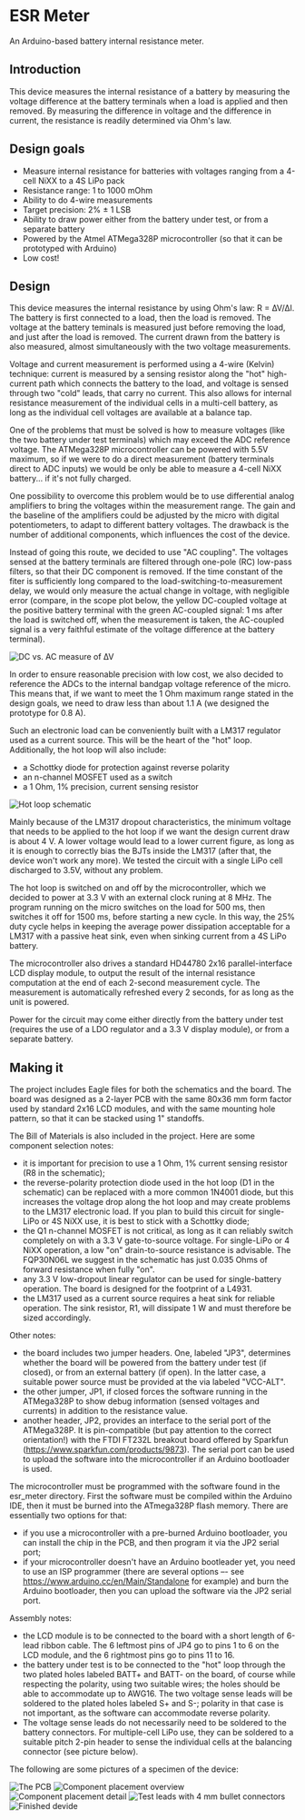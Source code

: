 ESR Meter
=========
An Arduino-based battery internal resistance meter.

Introduction
------------
This device measures the internal resistance of a battery by measuring the voltage difference at the battery terminals when a load is applied and then removed. By measuring the difference in voltage and the difference in current, the resistance is readily determined via Ohm's law.

Design goals
------------
* Measure internal resistance for batteries with voltages ranging from a 4-cell NiXX to a 4S LiPo pack
* Resistance range: 1 to 1000 mOhm
* Ability to do 4-wire measurements
* Target precision: 2% ± 1 LSB
* Ability to draw power either from the battery under test, or from a separate battery
* Powered by the Atmel ATMega328P microcontroller (so that it can be prototyped with Arduino)
* Low cost!

Design
------

This device measures the internal resistance by using Ohm's law: R = ∆V/∆I. The battery is first connected to a load, then the load is removed. The voltage at the battery teminals is measured just before removing the load, and just after the load is removed. The current drawn from the battery is also measured, almost simultaneously with the two voltage measurements.

Voltage and current measurement is performed using a 4-wire (Kelvin) technique: current is measured by a sensing resistor along the "hot" high-current path which connects the battery to the load, and voltage is sensed through two "cold" leads, that carry no current. This also allows for internal resistance measurement of the individual cells in a multi-cell battery, as long as the individual cell voltages are available at a balance tap.

One of the problems that must be solved is how to measure voltages (like the two battery under test terminals) which may exceed the ADC reference voltage. The ATMega328P microcontroller can be powered with 5.5V maximum, so if we were to do a direct measurement (battery terminals direct to ADC inputs) we would be only be able to measure a 4-cell NiXX battery... if it's not fully charged.

One possibility to overcome this problem would be to use differential analog amplifiers to bring the voltages within the measurement range. The gain and the baseline of the amplifiers could be adjusted by the micro with digital potentiometers, to adapt to different battery voltages. The drawback is the number of additional components, which influences the cost of the device.

Instead of going this route, we decided to use "AC coupling". The voltages sensed at the battery terminals are filtered through one-pole (RC) low-pass filters, so that their DC component is removed. If the time constant of the fiter is sufficiently long compared to the load-switching-to-measurement delay, we would only measure the actual change in voltage, with negligible error (compare, in the scope plot below, the yellow DC-coupled voltage at the positive battery terminal with the green AC-coupled signal: 1 ms after the load is switched off, when the measurement is taken, the AC-coupled signal is a very faithful estimate of the voltage difference at the battery terminal).

![DC vs. AC measure of ∆V](screenshots/measure1.png "DC (yellow) vs. AC (green) measure of ∆V")

In order to ensure reasonable precision with low cost, we also decided to reference the ADCs to the internal bandgap voltage reference of the micro. This means that, if we want to meet the 1 Ohm maximum range stated in the design goals, we need to draw less than about 1.1 A (we designed the prototype for 0.8 A).

Such an electronic load can be conveniently built with a LM317 regulator used as a current source. This will be the heart of the "hot" loop. Additionally, the hot loop will also include: 

*  a Schottky diode for protection against reverse polarity
*  an n-channel MOSFET used as a switch
*  a 1 Ohm, 1% precision, current sensing resistor

![Hot loop schematic](screenshots/hotloop.png)

Mainly because of the LM317 dropout characteristics, the minimum voltage that needs to be applied to the hot loop if we want the design current draw is about 4 V. A lower voltage would lead to a lower current figure, as long as it is enough to correctly bias the BJTs inside the LM317 (after that, the device won't work any more). We tested the circuit with a single LiPo cell discharged to 3.5V, without any problem.

The hot loop is switched on and off by the microcontroller, which we decided to power at 3.3 V with an external clock runing at 8 MHz. The program running on the micro switches on the load for 500 ms, then switches it off for 1500 ms, before starting a new cycle. In this way, the 25% duty cycle helps in keeping the average power dissipation acceptable for a LM317 with a passive heat sink, even when sinking current from a 4S LiPo battery.

The microcontroller also drives a standard HD44780 2x16 parallel-interface LCD display module, to output the result of the internal resistance computation at the end of each 2-second measurement cycle. The measurement is automatically refreshed every 2 seconds, for as long as the unit is powered. 

Power for the circuit may come either directly from the battery under test (requires the use of a LDO regulator and a 3.3 V display module), or from a separate battery.

Making it
---------
The project includes Eagle files for both the schematics and the board. The board was designed as a 2-layer PCB with the same 80x36 mm form factor used by standard 2x16 LCD modules, and with the same mounting hole pattern, so that it can be stacked using 1" standoffs.

The Bill of Materials is also included in the project. Here are some component selection notes:

* it is important for precision to use a 1 Ohm, 1% current sensing resistor (R8 in the schematic);
* the reverse-polarity protection diode used in the hot loop (D1 in the schematic) can be replaced with a more common 1N4001 diode, but this increases the voltage drop along the hot loop and may create problems to the LM317 electronic load. If you plan to build this circuit for single-LiPo or 4S NiXX use, it is best to stick with a Schottky diode;
* the Q1 n-channel MOSFET is not critical, as long as it can reliably switch completely on with a 3.3 V gate-to-source voltage. For single-LiPo or 4 NiXX operation, a low "on" drain-to-source resistance is advisable. The FQP30N06L we suggest in the schematic has just 0.035 Ohms of forward resistance when fully "on".
* any 3.3 V low-dropout linear regulator can be used for single-battery operation. The board is designed for the footprint of a L4931. 
* the LM317 used as a current source requires a heat sink for reliable operation. The sink resistor, R1, will dissipate 1 W and must therefore be sized accordingly.

Other notes:

* the board includes two jumper headers. One, labeled "JP3", determines whether the board will be powered from the battery under test (if closed), or from an external battery (if open). In the latter case, a suitable power source must be provided at the via labeled "VCC-ALT".
* the other jumper, JP1, if closed forces the software running in the ATMega328P to show debug information (sensed voltages and currents) in addition to the resistance value.
* another header, JP2, provides an interface to the serial port of the ATMega328P. It is pin-compatible (but pay attention to the correct orientation!) with the FTDI FT232L breakout board offered by Sparkfun (https://www.sparkfun.com/products/9873). The serial port can be used to upload the software into the microcontroller if an Arduino bootloader is used.

The microcontroller must be programmed with the software found in the esr_meter directory. First the software must be compiled within the Arduino IDE, then it must be burned into the ATmega328P flash memory. There are essentially two options for that:

* if you use a microcontroller with a pre-burned Arduino bootloader, you can install the chip in the PCB, and then program it via the JP2 serial port;
* if your microcontroller doesn't have an Arduino bootleader yet, you need to use an ISP programmer (there are several options –- see https://www.arduino.cc/en/Main/Standalone for example) and burn the Arduino bootloader, then you can upload the software via the JP2 serial port.

Assembly notes:

* the LCD module is to be connected to the board with a short length of 6-lead ribbon cable. The 6 leftmost pins of JP4 go to pins 1 to 6 on the LCD module, and the 6 rightmost pins go to pins 11 to 16.
* the battery under test is to be connected to the "hot" loop through the two plated holes labeled BATT+ and BATT- on the board, of course while respecting the polarity, using two suitable wires; the holes should be able to accommodate up to AWG16. The two voltage sense leads will be soldered to the plated holes labeled S+ and S-; polarity in that case is not important, as the software can accommodate reverse polarity.
* The voltage sense leads do not necessarily need to be soldered to the battery connectors. For multiple-cell LiPo use, they can be soldered to a suitable pitch 2-pin header to sense the individual cells at the balancing connector (see picture below).

The following are some pictures of a specimen of the device:

![The PCB](screenshots/IMG_3101.jpg "The PCB for the ESR Meter")
![Component placement overview](screenshots/IMG_3103.jpg "An overview of component placement and external connections")
![Component placement detail](screenshots/IMG_3104.jpg "A detail view component placement and LCD connections")
![Test leads with 4 mm bullet connectors](screenshots/IMG_3110.jpg "The battery end of the test leads, with 4 mm bullet connectors. The voltage sense leads can be plugged into a mating connector soldered to the battery high-currentconnector, or they can be plugged into the balance connector of a LiPo battery")
![Finished devide](screenshots/IMG_3157.jpg "The completed device")